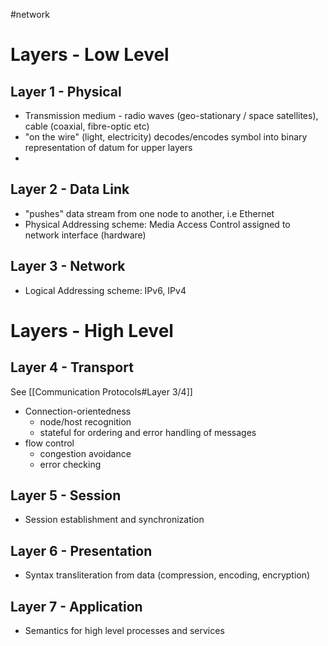 #network 

# Layers - Low Level

## Layer 1 - Physical

- Transmission medium - radio waves (geo-stationary / space satellites), cable (coaxial, fibre-optic etc)
- "on the wire" (light, electricity) decodes/encodes symbol into binary representation of datum for upper layers
- 
## Layer 2 - Data Link

- "pushes" data stream from one node to another, i.e Ethernet
- Physical Addressing scheme: Media Access Control assigned to network interface (hardware)

## Layer 3 - Network

- Logical Addressing scheme: IPv6, IPv4

# Layers - High Level

## Layer 4 - Transport
See [[Communication Protocols#Layer 3/4]]

- Connection-orientedness
	- node/host recognition
	- stateful for ordering and error handling of messages
- flow control
	- congestion avoidance
	- error checking

## Layer 5 - Session
- Session establishment and synchronization
## Layer 6 - Presentation
- Syntax transliteration from data (compression, encoding, encryption)
## Layer 7 - Application
- Semantics for high level processes and services



